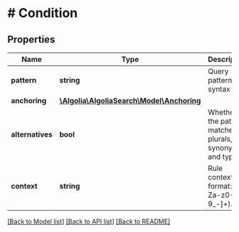 # # Condition

## Properties

Name | Type | Description | Notes
------------ | ------------- | ------------- | -------------
**pattern** | **string** | Query pattern syntax | [optional]
**anchoring** | [**\Algolia\AlgoliaSearch\Model\Anchoring**](Anchoring.md) |  | [optional]
**alternatives** | **bool** | Whether the pattern matches on plurals, synonyms, and typos. | [optional] [default to false]
**context** | **string** | Rule context format: [A-Za-z0-9_-]+). | [optional]

[[Back to Model list]](../../README.md#models) [[Back to API list]](../../README.md#endpoints) [[Back to README]](../../README.md)
